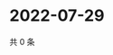# 2022-07-29

共 0 条

<!-- BEGIN WEIBO -->
<!-- 最后更新时间 Fri Jul 29 2022 12:36:39 GMT+0800 (China Standard Time) -->

<!-- END WEIBO -->
